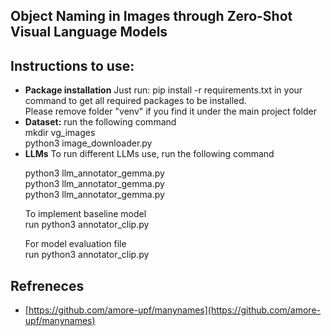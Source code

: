 ## Object Naming in Images through Zero-Shot Visual Language Models

## Instructions to use:
<ul>

<li><strong>Package installation</strong> Just run: pip install -r requirements.txt in your command to get all required packages to be installed.<br>
Please remove folder "venv" if you find it under the main project folder
</li>

<li><strong>Dataset:</strong>  run the following command <br>
  mkdir vg_images <br>
  python3 image_downloader.py 
</li>

</li>

<li><strong>LLMs</strong>  To run different LLMs use, run the following command
  
 python3 llm_annotator_gemma.py <br>
 python3 llm_annotator_gemma.py <br>
 python3 llm_annotator_gemma.py 
</li>

 To implement baseline model <br> run python3 annotator_clip.py
</li>


</li>

For model evaluation file <br> run python3 annotator_clip.py 
</li>

</ul>



## Refreneces

- [https://github.com/amore-upf/manynames](https://github.com/amore-upf/manynames)

